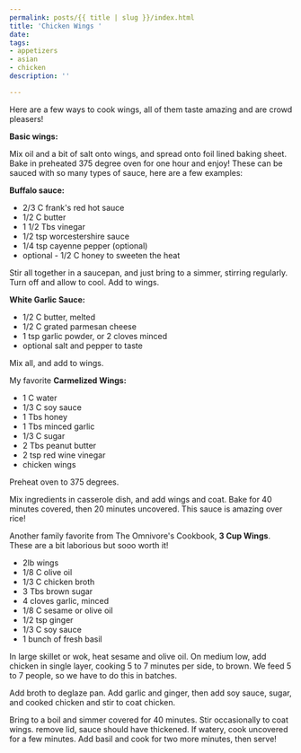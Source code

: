 ```yaml
---
permalink: posts/{{ title | slug }}/index.html
title: 'Chicken Wings '
date: 
tags:
- appetizers
- asian
- chicken
description: ''

---
```

Here are a few ways to cook wings, all of them taste amazing and are crowd pleasers!

**Basic wings:** 

Mix oil and a bit of salt onto wings, and spread onto foil lined baking sheet. Bake in preheated 375 degree oven for one hour and enjoy! These can be sauced with so many types of sauce, here are a few examples: 

**Buffalo sauce:** 

* 2/3 C frank's red hot sauce
* 1/2 C butter
* 1 1/2 Tbs vinegar
* 1/2 tsp worcestershire sauce
* 1/4 tsp cayenne pepper (optional)
* optional - 1/2 C honey to sweeten the heat

Stir all together in a saucepan, and just bring to a simmer, stirring regularly. Turn off and allow to cool. Add to wings. 

**White Garlic Sauce:**

* 1/2 C butter, melted
* 1/2 C grated parmesan cheese
* 1 tsp garlic powder, or 2 cloves minced
* optional salt and pepper to taste

Mix all, and add to wings. 

My favorite **Carmelized Wings:** 

* 1 C water
* 1/3 C soy sauce
* 1 Tbs honey
* 1 Tbs minced garlic
* 1/3 C sugar
* 2 Tbs peanut butter
* 2 tsp red wine vinegar
* chicken wings

Preheat oven to 375 degrees. 

Mix ingredients in casserole dish, and add wings and coat. Bake for 40 minutes covered, then 20 minutes uncovered. This sauce is amazing over rice! 

Another family favorite from The Omnivore's Cookbook, **3 Cup Wings**. These are a bit laborious but sooo worth it! 

* 2lb wings 
* 1/8 C olive oil
* 1/3 C chicken broth
* 3 Tbs brown sugar
* 4 cloves garlic, minced
* 1/8 C sesame or olive oil
* 1/2 tsp ginger
* 1/3 C soy sauce
* 1 bunch of fresh basil

In large skillet or wok, heat sesame and olive oil. On medium low, add chicken in single layer, cooking 5 to 7 minutes per side, to brown. We feed 5 to 7 people, so we have to do this in batches. 

Add broth to deglaze pan. Add garlic and ginger, then add soy sauce, sugar, and cooked chicken and stir to coat chicken. 

Bring to a boil and simmer covered for 40 minutes. Stir occasionally to coat wings. remove lid, sauce should have thickened. If watery, cook uncovered for a few minutes. Add basil and cook for two more minutes, then serve! 